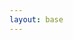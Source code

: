```yaml
---
layout: base
---
```


<link rel="stylesheet" href="/css/photo.css" type="text/css" />
<link rel="stylesheet" href="/css/lightbox.css" type="text/css" />

<div class="container">
	<div class="container-fluid" id="ebayPhoto">
    </div>
</div>

<script src="/js/masonry.pkgd.min.js"></script>
<script src="/js/imagesloaded.3.1.8.js"></script>
<script src="/js/lightbox.2.7.1.js"></script>
 

<script>

    var photo=[];


    var indexI=0;
    var msnry; 

    $(document).ready(function(){

       // $container.masonry('bindResize');
        var  container = document.querySelector('#ebayPhoto');
        msnry = new Masonry( container );
 
        {% for photo in site.categories.ebay_photo %}
            var photoObj={};
            photoObj.smallImage='{{ photo.smallImage }}';
            photoObj.title='{{ photo.title }}';
            photoObj.album='{{ photo.album }}';
            photoObj.largeImage=' {{photo.smallImage }} ' ;
            photoObj.message=' {{ photo.message }} ';
            photo.push(photoObj);
        {% endfor %}


        loadNext(0);
    })

    function loadNext(index){

        var $imgContainer=$('<a href="'+photo[index].largeImage+'" class="box span3" data-lightbox="'+photo[index].album +'" data-title="' + photo[index].title + '"></a>');
        $imgContainer.append('<br />');
        $imgContainer.append('<img class="flowImg" src="'+photo[index].smallImage+'">');
        $imgContainer.append('<br />');
        $imgContainer.append('<br />');
        $p='<p style="word-wrap: break-word">'+photo[index].message+'</p>';
        $imgContainer.append($p);
        $imgContainer.append('<br />');
       $imgContainer.imagesLoaded(function(){
            $('#ebayPhoto').masonry().append( $imgContainer ).masonry( 'appended', $imgContainer );  
             if (index+1<photo.length) loadNext(index+1); 
        });
    }
</script>